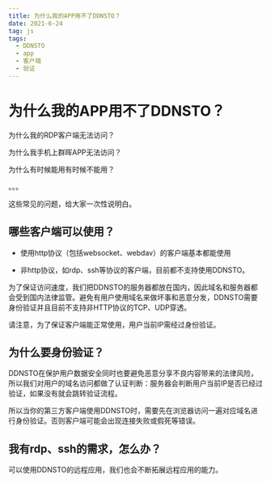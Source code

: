 ```yaml
---
title: 为什么我的APP用不了DDNSTO？
date: 2021-6-24
tag: js
tags: 
  - DDNSTO
  - app
  - 客户端
  - 验证 
---
```


# 为什么我的APP用不了DDNSTO？

为什么我的RDP客户端无法访问？

为什么我手机上群晖APP无法访问？

为什么有时候能用有时候不能用？

。。。

这些常见的问题，给大家一次性说明白。

## 哪些客户端可以使用？

- 使用http协议（包括websocket、webdav）的客户端基本都能使用

- 非http协议，如rdp、ssh等协议的客户端，目前都不支持使用DDNSTO。

为了保证访问速度，我们把DDNSTO的服务器都放在国内，因此域名和服务器都会受到国内法律监管。避免有用户使用域名来做坏事和恶意分发，DDNSTO需要身份验证并且目前不支持非HTTP协议的TCP、UDP穿透。

请注意，为了保证客户端能正常使用，用户当前IP需经过身份验证。


## 为什么要身份验证？

DDNSTO在保护用户数据安全同时也要避免恶意分享不良内容带来的法律风险，所以我们对用户的域名访问都做了认证判断：服务器会判断用户当前IP是否已经过验证，如果没有就会跳转验证流程。

所以当你的第三方客户端使用DDNSTO时，需要先在浏览器访问一遍对应域名进行身份验证。否则客户端可能会出现连接失败或假死等错误。

## 我有rdp、ssh的需求，怎么办？

可以使用DDNSTO的远程应用，我们也会不断拓展远程应用的能力。
